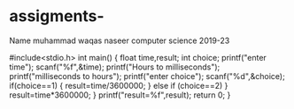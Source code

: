 # assigments-
Name muhammad waqas naseer computer science 2019-23



#include<stdio.h>
int main()
{
 float time,result;
int choice;
printf("enter time");
scanf("%f",&time);
printf("Hours to milliseconds");
printf("milliseconds to hours");
printf("enter choice");
scanf("%d",&choice);
if(choice==1)
{
result=time/3600000;
}
else if (choice==2)
}
result=time*3600000;
}
printf("result=%f",result);
return 0;
}
